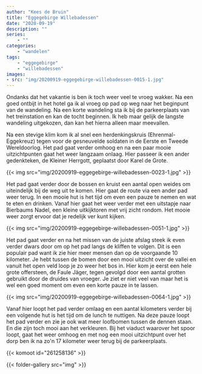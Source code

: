 ```yaml
---
author: "Kees de Bruin"
title: "Eggegebirge Willebadessen"
date: "2020-09-19"
description: ""
series:
    - ""
categories:
    - "wandelen"
tags:
    - "eggegebirge"
    - "willebadessen"
images:
- src: "img/20200919-eggegebirge-willebadessen-0015-1.jpg"
---
```


Ondanks dat het vakantie is ben ik toch weer veel te vroeg wakker. Na een goed ontbijt in het hotel ga ik al vroeg op pad op weg naar het beginpunt van de wandeling. Na een korte wandeling sta ik bij de parkeerplaats van het treinstation en kan de tocht beginnen. Ik heb maar gelijk de langste wandeling uitgekozen, dan kan het hierna alleen maar meevallen.

Na een stevige klim kom ik al snel een herdenkingskruis (Ehrenmal-Eggekreuz) tegen voor de gesneuvelde soldaten in de Eerste en Tweede Wereldoorlog. Het pad gaat verder omhoog en na een paar mooie uitzichtpunten gaat het weer langzaam onlaag. Hier passeer ik een ander gedenkteken, de Kleiner Herrgott, geplaatst door Karel de Grote.

{{< img src="img/20200919-eggegebirge-willebadessen-0023-1.jpg" >}}

Het pad gaat verder door de bossen en kruist een aantal open weides om uiteindelijk bij de weg uit te komen. Hier gaat de route via een ander pad weer terug. In een mooie hut is het tijd om even een pauze te nemen en wat te eten en drinken. Vanaf hier gaat het weer verder met een uitstapje naar Bierbaums Nadel, een kleine uitkijktoren met vrij zicht rondom. Het mooie weer zorgt ervoor dat je redelijk ver kunt kijken.

{{< img src="img/20200919-eggegebirge-willebadessen-0051-1.jpg" >}}

Het pad gaat verder en na het missen van de juiste afslag steek ik even verder dwars door om op het pad langs de kliffen te volgen. Dit is een populair pad want ik zie hier meer mensen dan op de voorgaande 10 kilometer. Je hebt tussen de bomen door een mooi uitzicht over de vallei en vanuit het open veld loop je zo weer het bos in. Hier kom je eerst een hele grote offersteen, de Faule Jäger, tegen gevolgd door een aantal grotten gebruikt door de druides van vroeger. Je ziet er niet veel van maar het is wel een goed moment om even een korte pauze in te lassen.

{{< img src="img/20200919-eggegebirge-willebadessen-0064-1.jpg" >}}

Vanaf hier loopt het pad verder omlaag en een aantal kilometers verder bij een volgende hut is het tijd om de lunch te nuttigen. Na deze pauze loopt het pad verder en zie je ook wat meer loofbomen tussen de dennen staan. En die zijn toch mooi aan het verkleuren. Bij het viaduct waarover het spoor loopt, gaat het weer omhoog en met nog een mooi uitzichtpunt over het dorp ben ik na zo'n 17 kilometer weer terug bij de parkeerplaats.

{{< komoot id="261258136" >}}

{{< folder-gallery src="img" >}}